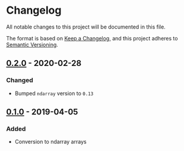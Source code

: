 # Changelog
All notable changes to this project will be documented in this file.

The format is based on [Keep a Changelog](https://keepachangelog.com/en/1.0.0/),
and this project adheres to [Semantic Versioning](https://semver.org/spec/v2.0.0.html).

## [0.2.0] - 2020-02-28
### Changed
- Bumped `ndarray` version to `0.13`

## [0.1.0] - 2019-04-05
### Added
- Conversion to ndarray arrays

[0.2.0]: https://github.com/dthul/matfile/releases/tag/nd_0.2.0
[0.1.0]: https://github.com/dthul/matfile/releases/tag/nd_0.1.0
